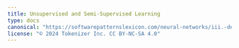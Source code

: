 ```yaml
---
title: Unsupervised and Semi-Supervised Learning
type: docs
canonical: "https://softwarepatternslexicon.com/neural-networks/iii.-deep-learning-patterns/6.-unsupervised-and-semi-supervised-learning"
license: "© 2024 Tokenizer Inc. CC BY-NC-SA 4.0"
---
```

